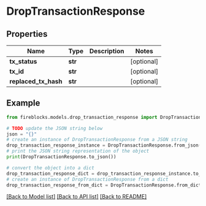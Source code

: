 # DropTransactionResponse


## Properties

Name | Type | Description | Notes
------------ | ------------- | ------------- | -------------
**tx_status** | **str** |  | [optional] 
**tx_id** | **str** |  | [optional] 
**replaced_tx_hash** | **str** |  | [optional] 

## Example

```python
from fireblocks.models.drop_transaction_response import DropTransactionResponse

# TODO update the JSON string below
json = "{}"
# create an instance of DropTransactionResponse from a JSON string
drop_transaction_response_instance = DropTransactionResponse.from_json(json)
# print the JSON string representation of the object
print(DropTransactionResponse.to_json())

# convert the object into a dict
drop_transaction_response_dict = drop_transaction_response_instance.to_dict()
# create an instance of DropTransactionResponse from a dict
drop_transaction_response_from_dict = DropTransactionResponse.from_dict(drop_transaction_response_dict)
```
[[Back to Model list]](../README.md#documentation-for-models) [[Back to API list]](../README.md#documentation-for-api-endpoints) [[Back to README]](../README.md)


